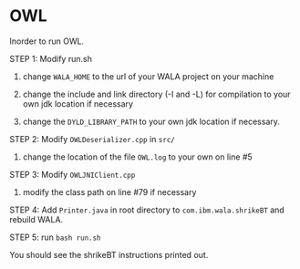 # OWL

Inorder to run OWL.

STEP 1:  Modify run.sh

 1. change `WALA_HOME` to the url of your WALA project on your machine
  
 2. change the include and link directory (-I and -L) for compilation to your own jdk location if necessary
  
 3. change the `DYLD_LIBRARY_PATH` to your own jdk location if necessary.
  
  
 STEP 2: Modify `OWLDeserializer.cpp` in `src/`
 
  1. change the location of the file `OWL.log` to your own on line #5
  
 
 STEP 3: Modify `OWLJNIClient.cpp`
 
  1. modify the class path on line #79 if necessary
  
  
 STEP 4: Add `Printer.java` in root directory to `com.ibm.wala.shrikeBT` and rebuild WALA. 
 
 STEP 5: run `bash run.sh`

You should see the shrikeBT instructions printed out. 

